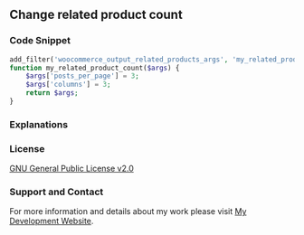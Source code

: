 ## Change related product count

### Code Snippet

```php
add_filter('woocommerce_output_related_products_args', 'my_related_product_count');
function my_related_product_count($args) {
	$args['posts_per_page'] = 3;
	$args['columns'] = 3;
	return $args;
}
```
### Explanations

### License

[GNU General Public License v2.0](https://github.com/dedewiweka/snippets/blob/main/LICENSE)

### Support and Contact

For more information and details about my work please visit [My Development Website](https://dede.wiweka.com/development).